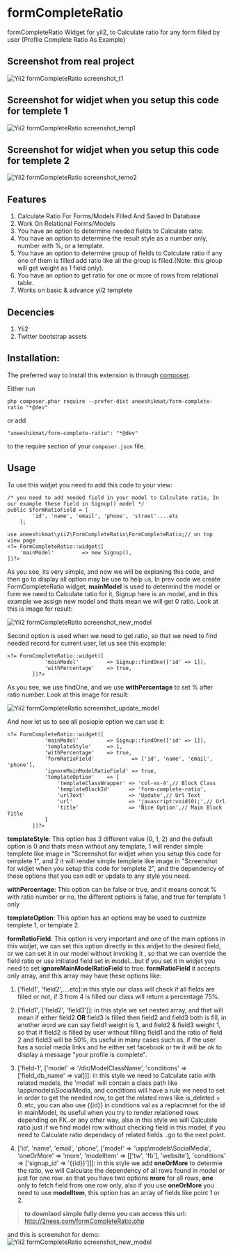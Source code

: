 # formCompleteRatio

formCompleteRatio Widget for yii2, to Calculate ratio for any form filled by user (Profile Complete Ratio As Example)

## Screenshot from real project

![Yii2 formCompleteRatio screenshot_t1](http://2nees.com/github/formCompleteRatio/1.png)

## Screenshot for widjet when you setup this code for templete 1

![Yii2 formCompleteRatio screenshot_temp1](http://2nees.com/github/formCompleteRatio/2.png)

## Screenshot for widjet when you setup this code for templete 2

![Yii2 formCompleteRatio screenshot_temo2](http://2nees.com/github/formCompleteRatio/3.png)

## Features

1. Calculate Ratio For Forms/Models Filled And Saved In Database
2. Work On Relational Forms/Models
3. You have an option to determine needed fields to Calculate ratio.
4. You have an option to determine the result style as a number only, number with %, or a template.
5. You have an option to determine group of fields to Calculate ratio if any one of them is filled add ratio like all the group is filled.(Note: this group will get weight as 1 field only).
6. You have an option to get ratio for one or more of rows from relational table.
7. Works on basic & advance yii2 templete

## Decencies

1. Yii2
2. Twitter bootstrap assets

## Installation:
The preferred way to install this extension is through [composer](https://getcomposer.org/).

Either run

`php composer.phar require --prefer-dist aneeshikmat/form-complete-ratio "*@dev"`

or add

`"aneeshikmat/form-complete-ratio": "*@dev"`

to the require section of your `composer.json` file.

## Usage
To use this widjet you need to add this code to your view: 
```
/* you need to add needed field in your model to Calculate ratio, In our example these field in Signup() model */
public $formRatioField = [
        'id', 'name', 'email', 'phone', 'street'....etc
    ];

use aneeshikmat\yii2\FormCompleteRatio\FormCompleteRatio;// on top view page
<?= FormCompleteRatio::widget([
    'mainModel'         => new Signup(),
])?>
```

As you see, its very simple, and now we will be explaning this code, and then go to display all option may be use to help us,
In prev code we create FormCompleteRatio widget, **mainModel** is used to determind the model or form we need to Calculate ratio for it, Signup here is an model, and in this example we assign new model and thats mean we will get 0 ratio.
Look at this is image for result:

![Yii2 formCompleteRatio screenshot_new_model](http://2nees.com/github/formCompleteRatio/4.png)

Second option is used when we need to get ratio, so that we need to find needed record for current user, let us see this example:

```
<?= FormCompleteRatio::widget([
            'mainModel'         => Signup::findOne(['id' => 1]),
            'withPercentage'    => true,
        ])?>
```

As you see, we use findOne, and we use **withPercentage** to set % after ratio number.
Look at this image for result: 

![Yii2 formCompleteRatio screenshot_update_model](http://2nees.com/github/formCompleteRatio/5.png)

And now let us to see all posiople option we can use it:
```
<?= FormCompleteRatio::widget([
            'mainModel'         => Signup::findOne(['id' => 1]),
            'templateStyle'     => 1,
            'withPercentage'    => true,
            'formRatioField'            => ['id', 'name', 'email', 'phone'],
            'ignoreMainModelRatioField' => true,
            'templateOption'    => [
                'templateClassWrapper' => 'col-xs-4',// Block Class
                'templateBlockId'      => 'form-complete-ratio',
                'urlText'              => 'Update',// Url Text
                'url'                  => 'javascript:void(0);',// Url
                'title'                => 'Nice Option',// Main Block Title
            ]
        ])?>
```

**templateStyle**: This option has 3 different value (0, 1, 2) and the default option is 0 and thats mean without any template, 1 will render simple templete like image in "Screenshot for widjet when you setup this code for templete 1", and 2 it will render simple templete like image in "Screenshot for widjet when you setup this code for templete 2", and the dependency of these options that you can edit or update to any style you need.

**withPercentage**: This option can be false or true, and it means concat % with ratio number or no, the different options is false, and true for template 1 only

**templateOption**: This option has an options may be used to custmize templete 1, or template 2.

**formRatioField**: This option is very important and one of the main options in this widjet, we can set this option directly in this widjet to the desired field, or we can set it in our model without invoking it , so that we can override the field ratio or use initiated field set in model...but if you set it in widjet you need to set **ignoreMainModelRatioField** to true.
**formRatioField** it accepts only array, and this array may have these options like: 
1) ['field1', 'field2',....etc]:in this style our class will check if all fields are filled or not, if 3 from 4 is filled our class will return a percentage 75%.

2) ['field1', ['field2', 'field3']]: in this style we set nested array, and that will mean if either field2 **OR** field3 is filled then field2 and field3 both is fill, in another word we can say field1 weight is 1, and field2 & field3 weight 1, so that if field2 is filled by user without filling field1 and  the ratio of field 2 and field3 will be 50%, its useful in many cases such as, if the user has a social media links and he  either set facebook or tw it will be ok to display a message "your profile is complete".

3) ['field-1', ['model' => '/dir/ModelClassName', 'conditions' => ['field_db_name' => val]]]: in this style we need to Calculate ratio with related models, the 'model' will contain a class path like \app\models\SocialMedia, and conditions will have a rule we need to set in order to get the needed row, to get the related rows like is_deleted = 0..etc, you can also use {{id}} in condtions val as a replacmnet for the id in mainModel, its useful when you try to render relationed rows depending on FK..or any other way, also in this style we  will Calculate ratio just if we find model row without checking field in this model, if you need to Calculate ratio dependacy of related fields ..go to the next point.

4) ['id', 'name', 'email', 'phone', ['model' => '\app\models\SocialMedia', 'oneOrMore' => 'more', 'modelItem' => [['tw', 'fb'], 'website'], 'conditions' => ['signup_id' => '{{id}}']]]: in this style we add **oneOrMore** to determie the ratio, we will Calculate the dependency of all rows found in model or just for one row..so that you have two options **more** for all rows, **one** only to fetch field from one row only, also if you use **oneOrMore** you need to use **modelItem**, this option has an array of fields like point 1 or 2.


> **to downlaod simple fully demo you can access this url:**
http://2nees.com/formCompleteRatio.php

and this is screenshot for demo: 
![Yii2 formCompleteRatio screenshot_new_model](http://2nees.com/github/formCompleteRatio/6.png)
